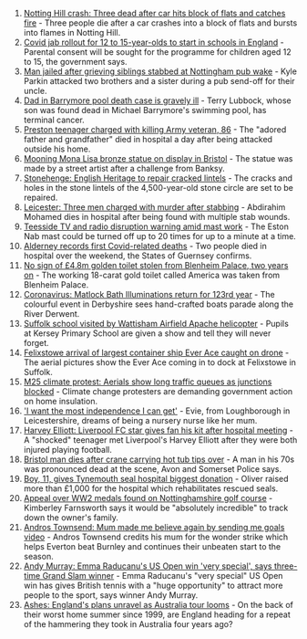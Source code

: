 1. [Notting Hill crash: Three dead after car hits block of flats and catches fire](https://www.bbc.co.uk/news/uk-england-london-58555703?at_medium=RSS&at_campaign=KARANGA) - Three people die after a car crashes into a block of flats and bursts into flames in Notting Hill.
2. [Covid jab rollout for 12 to 15-year-olds to start in schools in England](https://www.bbc.co.uk/news/uk-58552769?at_medium=RSS&at_campaign=KARANGA) - Parental consent will be sought for the programme for children aged 12 to 15, the government says.
3. [Man jailed after grieving siblings stabbed at Nottingham pub wake](https://www.bbc.co.uk/news/uk-england-derbyshire-58551566?at_medium=RSS&at_campaign=KARANGA) - Kyle Parkin attacked two brothers and a sister during a pub send-off for their uncle.
4. [Dad in Barrymore pool death case is gravely ill](https://www.bbc.co.uk/news/uk-england-essex-58552565?at_medium=RSS&at_campaign=KARANGA) - Terry Lubbock, whose son was found dead in Michael Barrymore's swimming pool, has terminal cancer.
5. [Preston teenager charged with killing Army veteran, 86](https://www.bbc.co.uk/news/uk-england-lancashire-58555723?at_medium=RSS&at_campaign=KARANGA) - The "adored father and grandfather" died in hospital a day after being attacked outside his home.
6. [Mooning Mona Lisa bronze statue on display in Bristol](https://www.bbc.co.uk/news/uk-england-bristol-58552412?at_medium=RSS&at_campaign=KARANGA) - The statue was made by a street artist after a challenge from Banksy.
7. [Stonehenge: English Heritage to repair cracked lintels](https://www.bbc.co.uk/news/uk-england-wiltshire-58547463?at_medium=RSS&at_campaign=KARANGA) - The cracks and holes in the stone lintels of the 4,500-year-old stone circle are set to be repaired.
8. [Leicester: Three men charged with murder after stabbing](https://www.bbc.co.uk/news/uk-england-leicestershire-58555106?at_medium=RSS&at_campaign=KARANGA) - Abdirahim Mohamed dies in hospital after being found with multiple stab wounds.
9. [Teesside TV and radio disruption warning amid mast work](https://www.bbc.co.uk/news/uk-england-tees-58557534?at_medium=RSS&at_campaign=KARANGA) - The Eston Nab mast could be turned off up to 20 times for up to a minute at a time.
10. [Alderney records first Covid-related deaths](https://www.bbc.co.uk/news/world-europe-guernsey-58555605?at_medium=RSS&at_campaign=KARANGA) - Two people died in hospital over the weekend, the States of Guernsey confirms.
11. [No sign of £4.8m golden toilet stolen from Blenheim Palace, two years on](https://www.bbc.co.uk/news/uk-england-oxfordshire-58529069?at_medium=RSS&at_campaign=KARANGA) - The working 18-carat gold toilet called America was taken from Blenheim Palace.
12. [Coronavirus: Matlock Bath Illuminations return for 123rd year](https://www.bbc.co.uk/news/uk-england-derbyshire-58552659?at_medium=RSS&at_campaign=KARANGA) - The colourful event in Derbyshire sees hand-crafted boats parade along the River Derwent.
13. [Suffolk school visited by Wattisham Airfield Apache helicopter](https://www.bbc.co.uk/news/uk-england-suffolk-58552257?at_medium=RSS&at_campaign=KARANGA) - Pupils at Kersey Primary School are given a show and tell they will never forget.
14. [Felixstowe arrival of largest container ship Ever Ace caught on drone](https://www.bbc.co.uk/news/uk-england-suffolk-58550645?at_medium=RSS&at_campaign=KARANGA) - The aerial pictures show the Ever Ace coming in to dock at Felixstowe in Suffolk.
15. [M25 climate protest: Aerials show long traffic queues as junctions blocked](https://www.bbc.co.uk/news/uk-58544189?at_medium=RSS&at_campaign=KARANGA) - Climate change protesters are demanding government action on home insulation.
16. ['I want the most independence I can get'](https://www.bbc.co.uk/news/uk-england-leicestershire-58501877?at_medium=RSS&at_campaign=KARANGA) - Evie, from Loughborough in Leicestershire, dreams of being a nursery nurse like her mum.
17. [Harvey Elliott: Liverpool FC star gives fan his kit after hospital meeting](https://www.bbc.co.uk/news/uk-england-leeds-58550047?at_medium=RSS&at_campaign=KARANGA) - A "shocked" teenager met Liverpool's Harvey Elliott after they were both injured playing football.
18. [Bristol man dies after crane carrying hot tub tips over](https://www.bbc.co.uk/news/uk-england-bristol-58543885?at_medium=RSS&at_campaign=KARANGA) - A man in his 70s was pronounced dead at the scene, Avon and Somerset Police says.
19. [Boy, 11, gives Tynemouth seal hospital biggest donation](https://www.bbc.co.uk/news/uk-england-tyne-58549511?at_medium=RSS&at_campaign=KARANGA) - Oliver raised more than £1,000 for the hospital which rehabilitates rescued seals.
20. [Appeal over WW2 medals found on Nottinghamshire golf course](https://www.bbc.co.uk/news/uk-england-nottinghamshire-58503872?at_medium=RSS&at_campaign=KARANGA) - Kimberley Farnsworth says it would be "absolutely incredible" to track down the owner's family.
21. [Andros Townsend: Mum made me believe again by sending me goals video](https://www.bbc.co.uk/sport/football/58552957?at_medium=RSS&at_campaign=KARANGA) - Andros Townsend credits his mum for the wonder strike which helps Everton beat Burnley and continues their unbeaten start to the season.
22. [Andy Murray: Emma Raducanu's US Open win 'very special', says three-time Grand Slam winner](https://www.bbc.co.uk/sport/tennis/58551910?at_medium=RSS&at_campaign=KARANGA) - Emma Raducanu's "very special" US Open win has gives British tennis with a "huge opportunity" to attract more people to the sport, says winner Andy Murray.
23. [Ashes: England's plans unravel as Australia tour looms](https://www.bbc.co.uk/sport/cricket/58544156?at_medium=RSS&at_campaign=KARANGA) - On the back of their worst home summer since 1999, are England heading for a repeat of the hammering they took in Australia four years ago?
